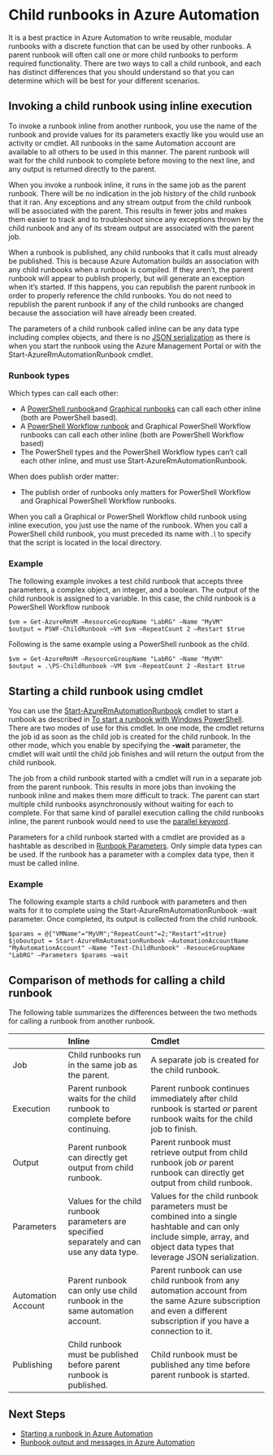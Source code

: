 <properties 
   pageTitle="Child runbooks in Azure Automation | Microsoft Azure"
   description="Describes the different methods for starting a runbook in Azure Automation from another runbook and sharing information between them."
   services="automation"
   documentationCenter=""
   authors="mgoedtel"
   manager="jwhit"
   editor="tysonn" />
<tags 
   ms.service="automation"
   ms.devlang="na"
   ms.topic="article"
   ms.tgt_pltfrm="na"
   ms.workload="infrastructure-services"
   ms.date="05/31/2016"
   ms.author="magoedte;bwren" />

# Child runbooks in Azure Automation


It is a best practice in Azure Automation to write reusable, modular runbooks with a discrete function that can be used by other runbooks. A parent runbook will often call one or more child runbooks to perform required functionality. There are two ways to call a child runbook, and each has distinct differences that you should understand so that you can determine which will be best for your different scenarios.

##  Invoking a child runbook using inline execution

To invoke a runbook inline from another runbook, you use the name of the runbook and provide values for its parameters exactly like you would use an activity or cmdlet.  All runbooks in the same Automation account are available to all others to be used in this manner. The parent runbook will wait for the child runbook to complete before moving to the next line, and any output is returned directly to the parent.

When you invoke a runbook inline, it runs in the same job as the parent runbook. There will be no indication in the job history of the child runbook that it ran. Any exceptions and any stream output from the child runbook will be associated with the parent. This results in fewer jobs and makes them easier to track and to troubleshoot since any exceptions thrown by the child runbook and any of its stream output are associated with the parent job.

When a runbook is published, any child runbooks that it calls must already be published. This is because Azure Automation builds an association with any child runbooks when a runbook is compiled. If they aren’t, the parent runbook will appear to publish properly, but will generate an exception when it’s started. If this happens, you can republish the parent runbook in order to properly reference the child runbooks. You do not need to republish the parent runbook if any of the child runbooks are changed because the association will have already been created.

The parameters of a child runbook called inline can be any data type including complex objects, and there is no [JSON serialization](automation-starting-a-runbook.md#runbook-parameters) as there is when you start the runbook using the Azure Management Portal or with the Start-AzureRmAutomationRunbook cmdlet.


### Runbook types

Which types can call each other:

- A [PowerShell runbook](automation-runbook-types.md#powershell-runbooks)and [Graphical runbooks](automation-runbook-types.md#graphical-runbooks) can call each other inline (both are PowerShell based).
- A [PowerShell Workflow runbook](automation-runbook-types.md#powershell-workflow-runbooks) and Graphical PowerShell Workflow runbooks can call each other inline (both are PowerShell Workflow based)
- The PowerShell types and the PowerShell Workflow types can’t call each other inline, and must use Start-AzureRmAutomationRunbook.
	
When does publish order matter:

- The publish order of runbooks only matters for PowerShell Workflow and Graphical PowerShell Workflow runbooks.


When you call a Graphical or PowerShell Workflow child runbook using inline execution, you just use the name of the runbook.  When you call a PowerShell child runbook, you must preceded its name with *.\\* to specify that the script is located in the local directory. 

### Example

The following example invokes a test child runbook that accepts three parameters, a complex object, an integer, and a boolean. The output of the child runbook is assigned to a variable.  In this case, the child runbook is a PowerShell Workflow runbook

	$vm = Get-AzureRmVM –ResourceGroupName "LabRG" –Name "MyVM"
    $output = PSWF-ChildRunbook –VM $vm –RepeatCount 2 –Restart $true

Following is the same example using a PowerShell runbook as the child.

	$vm = Get-AzureRmVM –ResourceGroupName "LabRG" –Name "MyVM"
    $output = .\PS-ChildRunbook –VM $vm –RepeatCount 2 –Restart $true



##  Starting a child runbook using cmdlet

You can use the [Start-AzureRmAutomationRunbook](https://msdn.microsoft.com/library/mt603661.aspx) cmdlet to start a runbook as described in [To start a runbook with Windows PowerShell](../automation-starting-a-runbook.md#starting-a-runbook-with-windows-powershell). There are two modes of use for this cmdlet.  In one mode, the cmdlet returns the job id as soon as the child job is created for the child runbook.  In the other mode, which you enable by specifying the **-wait** parameter, the cmdlet will wait until the child job finishes and will return the output from the child runbook.

The job from a child runbook started with a cmdlet will run in a separate job from the parent runbook. This results in more jobs than invoking the runbook inline and makes them more difficult to track. The parent can start multiple child runbooks asynchronously without waiting for each to complete. For that same kind of parallel execution calling the child runbooks inline, the parent runbook would need to use the [parallel keyword](automation-powershell-workflow.md#parallel-processing).

Parameters for a child runbook started with a cmdlet are provided as a hashtable as described in [Runbook Parameters](automation-starting-a-runbook.md#runbook-parameters). Only simple data types can be used. If the runbook has a parameter with a complex data type, then it must be called inline.

### Example

The following example starts a child runbook with parameters and then waits for it to complete using the Start-AzureRmAutomationRunbook -wait parameter. Once completed, its output is collected from the child runbook.

	$params = @{"VMName"="MyVM";"RepeatCount"=2;"Restart"=$true} 
    $joboutput = Start-AzureRmAutomationRunbook –AutomationAccountName "MyAutomationAccount" –Name "Test-ChildRunbook" -ResouceGroupName "LabRG" –Parameters $params –wait


## Comparison of methods for calling a child runbook

The following table summarizes the differences between the two methods for calling a runbook from another runbook.

| | Inline| Cmdlet|
|:---|:---|:---|
|Job|Child runbooks run in the same job as the parent.|A separate job is created for the child runbook.|
|Execution|Parent runbook waits for the child runbook to complete before continuing.|Parent runbook continues immediately after child runbook is started *or* parent runbook waits for the child job to finish.|
|Output|Parent runbook can directly get output from child runbook.|Parent runbook must retrieve output from child runbook job *or* parent runbook can directly get output from child runbook.|
|Parameters|Values for the child runbook parameters are specified separately and can use any data type.|Values for the child runbook parameters must be combined into a single hashtable and can only include simple, array, and object data types that leverage JSON serialization.|
|Automation Account|Parent runbook can only use child runbook in the same automation account.|Parent runbook can use child runbook from any automation account from the same Azure subscription and even a different subscription if you have a connection to it.|
|Publishing|Child runbook must be published before parent runbook is published.|Child runbook must be published any time before parent runbook is started.|

## Next Steps

- [Starting a runbook in Azure Automation](automation-starting-a-runbook.md)
- [Runbook output and messages in Azure Automation](automation-runbook-output-and-messages.md)
